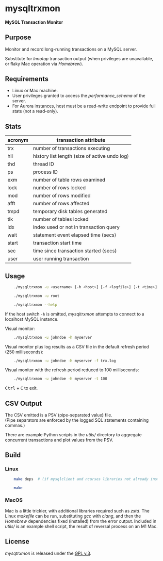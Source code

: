 
# mysqltrxmon

#### MySQL Transaction Monitor


## Purpose

Monitor and record long-running transactions on a MySQL server.

Substitute for *Innotop* transaction output (when privileges are unavailable, or flaky Mac operation via *Homebrew*).


## Requirements

+ Linux or Mac machine.
+ User privileges granted to access the *performance_schema* of the server.
+ For Aurora instances, host must be a read-write endpoint to provide full stats (not a read-only).


## Stats

| acronym | transaction attribute                         |
| ------- | --------------------------------------------- |
| trx     | number of transactions executing              |
| hll     | history list length (size of active undo log) |
| thd     | thread ID                                     |
| ps      | process ID                                    |
| exm     | number of table rows examined                 |
| lock    | number of rows locked                         |
| mod     | number of rows modified                       |
| afft    | number of rows affected                       |
| tmpd    | temporary disk tables generated               |
| tlk     | number of tables locked                       |
| idx     | index used or not in transaction query        |
| wait    | statement event elapsed time (secs)           |
| start   | transaction start time                        |
| sec     | time since transaction started (secs)         |
| user    | user running transaction                      |


## Usage

```bash
    ./mysqltrxmon -u <username> [-h <host>] [-f <logfile>] [-t <time>] [-p <port>]

    ./mysqltrxmon -u root

    ./mysqltrxmon --help
```

If the host switch `-h` is omitted, *mysqltrxmon* attempts to connect to a localhost MySQL instance.


Visual monitor:

```bash
    ./mysqltrxmon -u johndoe -h myserver
```

Visual monitor plus log results as a CSV file in the default refresh period (250 milliseconds):

```bash
    ./mysqltrxmon -u johndoe -h myserver -f trx.log
```

Visual monitor with the refresh period reduced to 100 milliseconds:

```bash
    ./mysqltrxmon -u johndoe -h myserver -t 100
```


<kbd>Ctrl</kbd> + <kbd>C</kbd> to exit.


## CSV Output

The CSV emitted is a PSV (pipe-separated value) file.  
(Pipe separators are enforced by the logged SQL statements containing commas.)

There are example Python scripts in the *utils/* directory to aggregate concurrent transactions and plot values from the PSV.


## Build

### Linux

```bash
    make deps  # (if mysqlclient and ncurses libraries not already installed)

    make
```

### MacOS

Mac is a little trickier, with additional libraries required such as *zstd*. The Linux *makefile* can be run, substituting *gcc* with *clang*, and then the *Homebrew* dependencies fixed (installed) from the error output. Included in *utils/* is an example shell script, the result of  reversal process on an M1 Mac.


## License

*mysqtrxmon* is released under the [GPL v.3](https://www.gnu.org/licenses/gpl-3.0.html).
